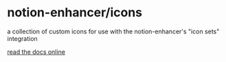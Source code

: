 # notion-enhancer/icons

a collection of custom icons for use with the notion-enhancer's "icon sets" integration

[read the docs online](https://notion-enhancer.github.io/advanced/icons)